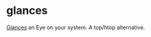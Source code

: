 glances
=======

[Glances][1] an Eye on your system. A top/htop alternative.

[1]: http://nicolargo.github.io/glances/
